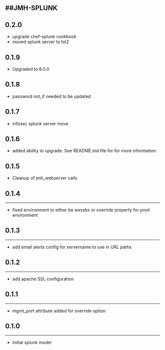 ##JMH-SPLUNK
-------------

0.2.0
------
- upgrade chef-splunk cookbook
- moved splunk server to tst2

0.1.9
-----
- Upgraded to 8.0.0

0.1.8
------
- password not_if needed to be updated

0.1.7
------
- infosec splunk server move

0.1.6
------
- added ability to upgrade.  See README.md file for for more information

0.1.5
------
- Cleanup of jmh_webserver calls

## 0.1.4
--------
- fixed environment to either be awssbx or override property for prod environment

## 0.1.3
--------
- add email alerts config for servername to use in URL paths

## 0.1.2
--------
- add apache SSL configuration

## 0.1.1
--------
- mgmt_port attribute added for override option

## 0.1.0
--------
- Initial splunk model